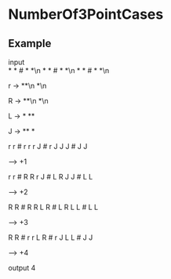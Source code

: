 # NumberOf3PointCases

## Example


input
\
\* \* \# * *\n
\* \* \# * *\n
\* \* \# * *\n

r -> **\n
     *\n
     
R -> **\n
      *\n
      
L -> *
     **
     
J -> **
      *


r r \# r r
r J \# r J
J J \# J J

--> +1

r r \# R R
r J \# L R
J J \# L L

--> +2

R R \# R R
L R \# L R
L L \# L L

--> +3

R R \# r r
L R \# r J
L L \# J J

--> +4

output
4
